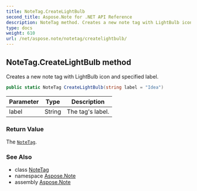 ```yaml
---
title: NoteTag.CreateLightBulb
second_title: Aspose.Note for .NET API Reference
description: NoteTag method. Creates a new note tag with LightBulb icon and specified label
type: docs
weight: 610
url: /net/aspose.note/notetag/createlightbulb/
---
```

## NoteTag.CreateLightBulb method

Creates a new note tag with LightBulb icon and specified label.

```csharp
public static NoteTag CreateLightBulb(string label = "Idea")
```

| Parameter | Type | Description |
| --- | --- | --- |
| label | String | The tag's label. |

### Return Value

The [`NoteTag`](../).

### See Also

* class [NoteTag](../)
* namespace [Aspose.Note](../../notetag/)
* assembly [Aspose.Note](../../../)



